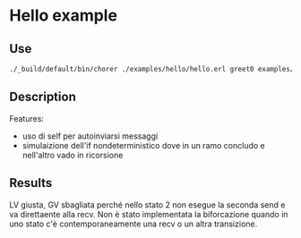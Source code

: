 # Hello example

## Use

```bash
./_build/default/bin/chorer ./examples/hello/hello.erl greet0 examples/hello
```

## Description

Features:

- uso di self per autoinviarsi messaggi
- simulaizione dell'if nondeterministico dove in un ramo concludo e nell'altro vado in ricorsione

## Results

LV giusta, GV sbagliata perché nello stato 2 non esegue la seconda send e va direttaente alla recv.
Non è stato implementata la biforcazione quando in uno stato c'è contemporaneamente una recv o un altra transizione.